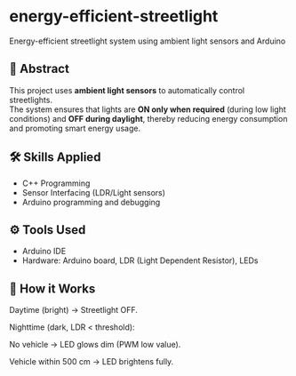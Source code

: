 # energy-efficient-streetlight
Energy-efficient streetlight system using ambient light sensors and Arduino
## 📌 Abstract  
This project uses **ambient light sensors** to automatically control streetlights.  
The system ensures that lights are **ON only when required** (during low light conditions) and **OFF during daylight**, thereby reducing energy consumption and promoting smart energy usage.  

## 🛠 Skills Applied  
- C++ Programming  
- Sensor Interfacing (LDR/Light sensors)  
- Arduino programming and debugging  

## ⚙️ Tools Used  
- Arduino IDE  
- Hardware: Arduino board, LDR (Light Dependent Resistor), LEDs  

## 🚀 How it Works  
Daytime (bright) → Streetlight OFF.

Nighttime (dark, LDR < threshold):

No vehicle → LED glows dim (PWM low value).

Vehicle within 500 cm → LED brightens fully.
